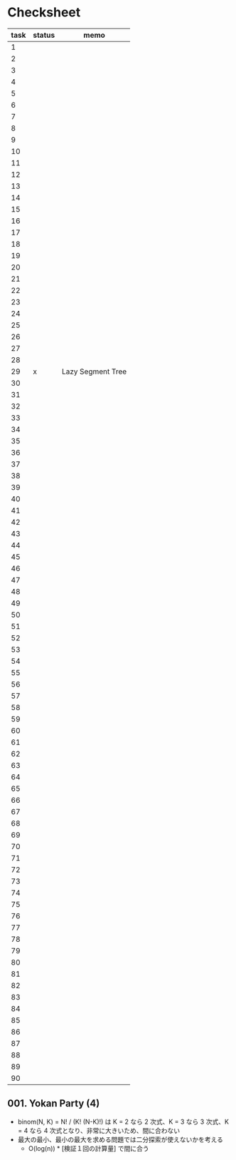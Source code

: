 # Checksheet

| task | status | memo              |
| ---- | ------ | ----------------- |
| 1    |        |                   |
| 2    |        |                   |
| 3    |        |                   |
| 4    |        |                   |
| 5    |        |                   |
| 6    |        |                   |
| 7    |        |                   |
| 8    |        |                   |
| 9    |        |                   |
| 10   |        |                   |
| 11   |        |                   |
| 12   |        |                   |
| 13   |        |                   |
| 14   |        |                   |
| 15   |        |                   |
| 16   |        |                   |
| 17   |        |                   |
| 18   |        |                   |
| 19   |        |                   |
| 20   |        |                   |
| 21   |        |                   |
| 22   |        |                   |
| 23   |        |                   |
| 24   |        |                   |
| 25   |        |                   |
| 26   |        |                   |
| 27   |        |                   |
| 28   |        |                   |
| 29   | x      | Lazy Segment Tree |
| 30   |        |                   |
| 31   |        |                   |
| 32   |        |                   |
| 33   |        |                   |
| 34   |        |                   |
| 35   |        |                   |
| 36   |        |                   |
| 37   |        |                   |
| 38   |        |                   |
| 39   |        |                   |
| 40   |        |                   |
| 41   |        |                   |
| 42   |        |                   |
| 43   |        |                   |
| 44   |        |                   |
| 45   |        |                   |
| 46   |        |                   |
| 47   |        |                   |
| 48   |        |                   |
| 49   |        |                   |
| 50   |        |                   |
| 51   |        |                   |
| 52   |        |                   |
| 53   |        |                   |
| 54   |        |                   |
| 55   |        |                   |
| 56   |        |                   |
| 57   |        |                   |
| 58   |        |                   |
| 59   |        |                   |
| 60   |        |                   |
| 61   |        |                   |
| 62   |        |                   |
| 63   |        |                   |
| 64   |        |                   |
| 65   |        |                   |
| 66   |        |                   |
| 67   |        |                   |
| 68   |        |                   |
| 69   |        |                   |
| 70   |        |                   |
| 71   |        |                   |
| 72   |        |                   |
| 73   |        |                   |
| 74   |        |                   |
| 75   |        |                   |
| 76   |        |                   |
| 77   |        |                   |
| 78   |        |                   |
| 79   |        |                   |
| 80   |        |                   |
| 81   |        |                   |
| 82   |        |                   |
| 83   |        |                   |
| 84   |        |                   |
| 85   |        |                   |
| 86   |        |                   |
| 87   |        |                   |
| 88   |        |                   |
| 89   |        |                   |
| 90   |        |                   |

## 001. Yokan Party (4)

- binom(N, K) = N! / (K! (N-K)!) は K = 2 なら 2 次式、K = 3 なら 3 次式、K = 4 なら 4 次式となり、非常に大きいため、間に合わない
- 最大の最小、最小の最大を求める問題では二分探索が使えないかを考える
  - O(log(n)) \* [検証１回の計算量] で間に合う
